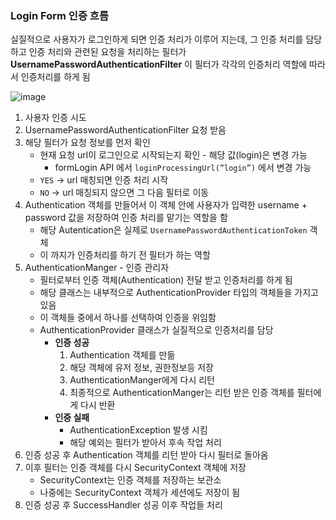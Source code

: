 ### Login Form 인증 흐름
실질적으로 사용자가 로그인하게 되면 인증 처리가 이루어 지는데, 그 인증 처리를 담당하고 인증 처리와 관련된 요청을 처리하는 필터가 **UsernamePasswordAuthenticationFilter**
이 필터가 각각의 인증처리 역할에 따라서 인증처리를 하게 됨

![image](https://github.com/user-attachments/assets/1b92ba68-c585-4738-97a6-014a2a265b96)

1. 사용자 인증 시도
2. UsernamePasswordAuthenticationFilter 요청 받음
3. 해당 필터가 요청 정보를 먼저 확인
    - 현재 요청 url이 로그인으로 시작되는지 확인 - 해당 값(login)은 변경 가능
        - formLogin API 에서 `loginProcessingUrl(”login”)` 에서 변경 가능
    - `YES` →  url 매칭되면 인증 처리 시작
    - `NO`  →   url 매칭되지 않으면 그 다음 필터로 이동
4. Authentication 객체를 만들어서 이 객체 안에 사용자가 입력한 username + password 값을 저장하여 인증 처리를 맡기는 역할을 함
    - 해당 Autentication은 실제로 `UsernamePasswordAuthenticationToken` 객체
    - 이 까지가 인증처리를 하기 전 필터가 하는 역할
5. AuthenticationManger - 인증 관리자
    - 필터로부터 인증 객체(Authentication) 전달 받고 인증처리를 하게 됨
    - 해당 클래스는 내부적으로 AuthenticationProvider 타입의 객체들을 가지고 있음
    - 이 객체들 중에서 하나를 선택하여 인증을 위임함
    - AuthenticationProvider 클래스가 실질적으로 인증처리를 담당
        - **인증 성공**
            1. Authentication 객체를 만듦
            2. 해당 객체에 유저 정보, 권한정보등 저장
            3. AuthenticationManger에게 다시 리턴
            4. 최종적으로 AuthenticationManger는 리턴 받은 인증 객체를 필터에게 다시 반환
        - **인증 실패**
            - AuthenticationException 발생 시킴
            - 해당 예외는 필터가 받아서 후속 작업 처리
6. 인증 성공 후 Authentication 객체를 리턴 받아 다시 필터로 돌아옴
7. 이후 필터는 인증 객체를 다시 SecurityContext 객체에 저장
    - SecurityContext는 인증 객체를 저장하는 보관소
    - 나중에는 SecurityContext 객체가 세션에도 저장이 됨
8. 인증 성공 후 SuccessHandler 성공 이후 작업들 처리
